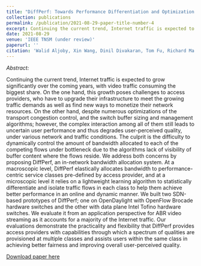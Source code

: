 ```yaml
---
title: "DiffPerf: Towards Performance Differentiation and Optimization with SDN Implementation"
collection: publications
permalink: /publication/2021-08-29-paper-title-number-4
excerpt: Continuing the current trend, Internet traffic is expected to grow significantly over the coming years, with video traffic consuming the biggest share. On the one hand, this growth poses challenges to access providers, who have to upgrade their infrastructure to meet the growing traffic demands as well as find new ways to monetize their network resources.  On the other hand, despite numerous optimizations of the transport congestion control, and the switch buffer sizing and management algorithms; however, the complex interaction among all of them still leads to uncertain user performance and thus degrades user-perceived quality, under various network and traffic conditions. The culprit is the difficulty to dynamically control the amount of bandwidth allocated to each of the competing flows under bottleneck due to the algorithms lack of visibility of buffer content where the flows reside. We address both concerns by proposing DiffPerf, an in-network bandwidth allocation system. At a macroscopic level, DiffPerf elastically allocates bandwidth to performance-centric service classes pre-defined by access provider, and at a microscopic level it relies on a lightweight learning algorithm to statistically differentiate and isolate traffic flows in each class to help them achieve better performance in an online and dynamic manner. We built two SDN-based prototypes of DiffPerf; one on OpenDaylight with OpenFlow Brocade hardware switches and the other with data plane Intel Tofino hardware switches. We evaluate it from an application perspective for ABR video streaming as it accounts for a majority of the Internet traffic. Our evaluations demonstrate the practicality and flexibility that DiffPerf provides access providers with capabilities through which a spectrum of qualities are provisioned at multiple classes and assists users within the same class in achieving better fairness and improving overall user-perceived quality.
date: 2021-08-29
venue: 'IEEE TNSM (under review)'
paperurl: ''
citation: 'Walid Aljoby, Xin Wang, Dinil Divakaran, Tom Fu, Richard Ma. "DiffPerf:Towards Performance Differentiation and Optimization with SDN Implementation". <i>IEEE Transactions on Network and Service Management (IEEE TNSM)</i>, "under review"'
---
```

<i> Abstract: </i> 

Continuing the current trend, Internet traffic is expected to grow significantly over the coming years, with video traffic consuming the biggest share. On the one hand, this growth poses challenges to access providers, who have to upgrade their infrastructure to meet the growing traffic demands as well as find new ways to monetize their network resources.  On the other hand, despite numerous optimizations of the transport congestion control, and the switch buffer sizing and management algorithms; however, the complex interaction among all of them still leads to uncertain user performance and thus degrades user-perceived quality, under various network and traffic conditions. The culprit is the difficulty to dynamically control the amount of bandwidth allocated to each of the competing flows under bottleneck due to the algorithms lack of visibility of buffer content where the flows reside. We address both concerns by proposing DiffPerf, an in-network bandwidth allocation system. At a macroscopic level, DiffPerf elastically allocates bandwidth to performance-centric service classes pre-defined by access provider, and at a microscopic level it relies on a lightweight learning algorithm to statistically differentiate and isolate traffic flows in each class to help them achieve better performance in an online and dynamic manner. We built two SDN-based prototypes of DiffPerf; one on OpenDaylight with OpenFlow Brocade hardware switches and the other with data plane Intel Tofino hardware switches. We evaluate it from an application perspective for ABR video streaming as it accounts for a majority of the Internet traffic. Our evaluations demonstrate the practicality and flexibility that DiffPerf provides access providers with capabilities through which a spectrum of qualities are provisioned at multiple classes and assists users within the same class in achieving better fairness and improving overall user-perceived quality.

[Download paper here](https://www.techrxiv.org/articles/preprint/DiffPerf_Towards_Performance_Differentiation_and_Optimization_with_SDN_Implementation/15067863)

